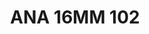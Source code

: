 ---
title: ANA 16MM 102
date: 
draft: false

# descripcion
description : Anillo de plata 925 y ónix

materials: Plata 925

color: 

dimensions: 16mm diámetro

code: 05-29-1368

type: "Anillos"

categories: []

price: $10.060,00

price_eftvo: $8.550,00

# Images
# first image will be shown in the product page
images:
  # - image: "images/path_to_image"
  # La ubicacion de las imagenes es imagenes/Anillos/Anillos.Nácar/05-29-1368-ana-16mm-102

---